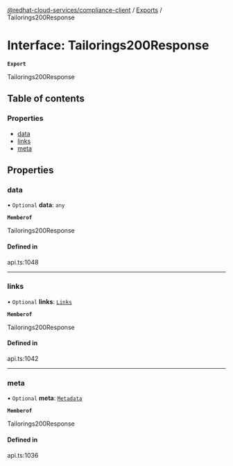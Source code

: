 [@redhat-cloud-services/compliance-client](../README.md) / [Exports](../modules.md) / Tailorings200Response

# Interface: Tailorings200Response

**`Export`**

Tailorings200Response

## Table of contents

### Properties

- [data](Tailorings200Response.md#data)
- [links](Tailorings200Response.md#links)
- [meta](Tailorings200Response.md#meta)

## Properties

### data

• `Optional` **data**: `any`

**`Memberof`**

Tailorings200Response

#### Defined in

api.ts:1048

___

### links

• `Optional` **links**: [`Links`](Links.md)

**`Memberof`**

Tailorings200Response

#### Defined in

api.ts:1042

___

### meta

• `Optional` **meta**: [`Metadata`](Metadata.md)

**`Memberof`**

Tailorings200Response

#### Defined in

api.ts:1036
